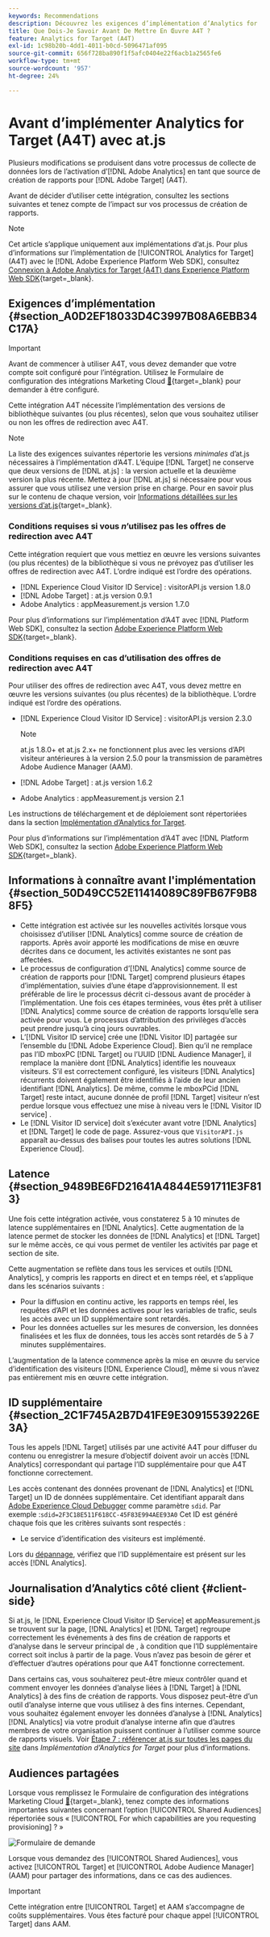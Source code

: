 ```yaml
---
keywords: Recommendations
description: Découvrez les exigences d’implémentation d’Analytics for  [!DNL Target] (A4T) et les éléments à prendre en compte avant d’implémenter cette intégration.
title: Que Dois-Je Savoir Avant De Mettre En Œuvre A4T ?
feature: Analytics for Target (A4T)
exl-id: 1c98b20b-4dd1-4011-b0cd-5096471af095
source-git-commit: 656f728ba890f1f5afc0404e22f6acb1a2565fe6
workflow-type: tm+mt
source-wordcount: '957'
ht-degree: 24%

---
```


# Avant d’implémenter Analytics for Target (A4T) avec at.js

Plusieurs modifications se produisent dans votre processus de collecte de données lors de l’activation d’[!DNL Adobe Analytics] en tant que source de création de rapports pour [!DNL Adobe Target] (A4T).

Avant de décider d’utiliser cette intégration, consultez les sections suivantes et tenez compte de l’impact sur vos processus de création de rapports.

>[!NOTE]
>
>Cet article s’applique uniquement aux implémentations d’at.js. Pour plus d’informations sur l’implémentation de [!UICONTROL Analytics for Target] (A4T) avec le [!DNL Adobe Experience Platform Web SDK], consultez [Connexion à Adobe Analytics for Target (A4T) dans Experience Platform Web SDK](https://experienceleague.adobe.com/docs/target-dev/developer/a4t/overview-a4t.html){target=_blank}.

## Exigences d’implémentation {#section_A0D2EF18033D4C3997B08A6EBB34C17A}

>[!IMPORTANT]
>
>Avant de commencer à utiliser A4T, vous devez demander que votre compte soit configuré pour l’intégration. Utilisez le Formulaire de configuration des intégrations Marketing Cloud [&#128279;](https://survey.adobe.com/jfe/form/SV_ekBHTLSoP5Zki2y){target=_blank} pour demander à être configuré.

Cette intégration A4T nécessite l’implémentation des versions de bibliothèque suivantes (ou plus récentes), selon que vous souhaitez utiliser ou non les offres de redirection avec A4T.

>[!NOTE]
>
>La liste des exigences suivantes répertorie les versions *minimales* d’at.js nécessaires à l’implémentation d’A4T. L’équipe [!DNL Target] ne conserve que deux versions de [!DNL at.js] : la version actuelle et la deuxième version la plus récente. Mettez à jour [!DNL at.js] si nécessaire pour vous assurer que vous utilisez une version prise en charge. Pour en savoir plus sur le contenu de chaque version, voir [Informations détaillées sur les versions d’at.js](https://experienceleague.adobe.com/docs/target-dev/developer/client-side/at-js-implementation/target-atjs-versions.html?lang=fr){target=_blank}.

### Conditions requises si vous *n*’utilisez pas les offres de redirection avec A4T

Cette intégration requiert que vous mettiez en œuvre les versions suivantes (ou plus récentes) de la bibliothèque si vous ne prévoyez pas d’utiliser les offres de redirection avec A4T. L’ordre indiqué est l’ordre des opérations.

* [!DNL Experience Cloud Visitor ID Service] : visitorAPI.js version 1.8.0
* [!DNL Adobe Target] : at.js version 0.9.1
* Adobe Analytics : appMeasurement.js version 1.7.0

Pour plus d’informations sur l’implémentation d’A4T avec [!DNL Platform Web SDK], consultez la section [Adobe Experience Platform Web SDK](https://experienceleague.corp.adobe.com/docs/target-dev/developer/client-side/aep-web-sdk.html?lang=fr){target=_blank}.

### Conditions requises en cas d’utilisation des offres de redirection avec A4T

Pour utiliser des offres de redirection avec A4T, vous devez mettre en œuvre les versions suivantes (ou plus récentes) de la bibliothèque. L’ordre indiqué est l’ordre des opérations.

* [!DNL Experience Cloud Visitor ID Service] : visitorAPI.js version 2.3.0

  >[!NOTE]
  >
  >at.js 1.8.0+ et at.js 2.x+ ne fonctionnent plus avec les versions d’API visiteur antérieures à la version 2.5.0 pour la transmission de paramètres Adobe Audience Manager (AAM).

* [!DNL Adobe Target] : at.js version 1.6.2

* Adobe Analytics : appMeasurement.js version 2.1

Les instructions de téléchargement et de déploiement sont répertoriées dans la section [Implémentation d’Analytics for Target](/help/main/c-integrating-target-with-mac/a4t/a4timplementation.md).

Pour plus d’informations sur l’implémentation d’A4T avec [!DNL Platform Web SDK], consultez la section [Adobe Experience Platform Web SDK](https://experienceleague.corp.adobe.com/docs/target-dev/developer/client-side/aep-web-sdk.html?lang=fr){target=_blank}.

## Informations à connaître avant l&#39;implémentation {#section_50D49CC52E11414089C89FB67F9B88F5}

* Cette intégration est activée sur les nouvelles activités lorsque vous choisissez d’utiliser [!DNL Analytics] comme source de création de rapports. Après avoir apporté les modifications de mise en œuvre décrites dans ce document, les activités existantes ne sont pas affectées.
* Le processus de configuration d’[!DNL Analytics] comme source de création de rapports pour [!DNL Target] comprend plusieurs étapes d’implémentation, suivies d’une étape d’approvisionnement. Il est préférable de lire le processus décrit ci-dessous avant de procéder à l’implémentation. Une fois ces étapes terminées, vous êtes prêt à utiliser [!DNL Analytics] comme source de création de rapports lorsqu’elle sera activée pour vous. Le processus d’attribution des privilèges d’accès peut prendre jusqu’à cinq jours ouvrables.
* L’[!DNL Visitor ID service] crée une [!DNL Visitor ID] partagée sur l’ensemble du [!DNL Adobe Experience Cloud]. Bien qu’il ne remplace pas l’ID mboxPC [!DNL Target] ou l’UUID [!DNL Audience Manager], il remplace la manière dont [!DNL Analytics] identifie les nouveaux visiteurs. S’il est correctement configuré, les visiteurs [!DNL Analytics] récurrents doivent également être identifiés à l’aide de leur ancien identifiant [!DNL Analytics]. De même, comme le mboxPCid [!DNL Target] reste intact, aucune donnée de profil [!DNL Target] visiteur n’est perdue lorsque vous effectuez une mise à niveau vers le [!DNL Visitor ID service] .
* Le [!DNL Visitor ID service] doit s’exécuter avant votre [!DNL Analytics] et [!DNL Target] le code de page. Assurez-vous que `VisitorAPI.js` apparaît au-dessus des balises pour toutes les autres solutions [!DNL Experience Cloud].

## Latence {#section_9489BE6FD21641A4844E591711E3F813}

Une fois cette intégration activée, vous constaterez 5 à 10 minutes de latence supplémentaires en [!DNL Analytics]. Cette augmentation de la latence permet de stocker les données de [!DNL Analytics] et [!DNL Target] sur le même accès, ce qui vous permet de ventiler les activités par page et section de site.

Cette augmentation se reflète dans tous les services et outils [!DNL Analytics], y compris les rapports en direct et en temps réel, et s’applique dans les scénarios suivants :

* Pour la diffusion en continu active, les rapports en temps réel, les requêtes d’API et les données actives pour les variables de trafic, seuls les accès avec un ID supplémentaire sont retardés.
* Pour les données actuelles sur les mesures de conversion, les données finalisées et les flux de données, tous les accès sont retardés de 5 à 7 minutes supplémentaires.

L’augmentation de la latence commence après la mise en œuvre du service d’identification des visiteurs [!DNL Experience Cloud], même si vous n’avez pas entièrement mis en œuvre cette intégration.

## ID supplémentaire {#section_2C1F745A2B7D41FE9E30915539226E3A}

Tous les appels [!DNL Target] utilisés par une activité A4T pour diffuser du contenu ou enregistrer la mesure d’objectif doivent avoir un accès [!DNL Analytics] correspondant qui partage l’ID supplémentaire pour que A4T fonctionne correctement.

Les accès contenant des données provenant de [!DNL Analytics] et [!DNL Target] un ID de données supplémentaire. Cet identifiant apparaît dans [Adobe Experience Cloud Debugger](https://experienceleague.adobe.com/docs/debugger/using/experience-cloud-debugger.html) comme paramètre `sdid`. Par exemple :`sdid=2F3C18E511F618CC-45F83E994AEE93A0` Cet ID est généré chaque fois que les critères suivants sont respectés :

* Le service d’identification des visiteurs est implémenté.

Lors du [dépannage](/help/main/c-integrating-target-with-mac/a4t/c-a4t-troubleshooting/a4t-troubleshooting.md), vérifiez que l’ID supplémentaire est présent sur les accès [!DNL Analytics].

## Journalisation d’Analytics côté client {#client-side}

Si at.js, le [!DNL Experience Cloud Visitor ID Service] et appMeasurement.js se trouvent sur la page, [!DNL Analytics] et [!DNL Target] regroupe correctement les événements à des fins de création de rapports et d’analyse dans le serveur principal de , à condition que l’ID supplémentaire correct soit inclus à partir de la page. Vous n’avez pas besoin de gérer et d’effectuer d’autres opérations pour que A4T fonctionne correctement.

Dans certains cas, vous souhaiterez peut-être mieux contrôler quand et comment envoyer les données d’analyse liées à [!DNL Target] à [!DNL Analytics] à des fins de création de rapports. Vous disposez peut-être d’un outil d’analyse interne que vous utilisez à des fins internes. Cependant, vous souhaitez également envoyer les données d’analyse à [!DNL Analytics] [!DNL Analytics] via votre produit d’analyse interne afin que d’autres membres de votre organisation puissent continuer à l’utiliser comme source de rapports visuels. Voir [Étape 7 : référencer at.js sur toutes les pages du site](/help/main/c-integrating-target-with-mac/a4t/a4timplementation.md#step7) dans *Implémentation d’Analytics for Target* pour plus d’informations.

## Audiences partagées

Lorsque vous remplissez le Formulaire de configuration des intégrations Marketing Cloud [&#128279;](https://survey.adobe.com/jfe/form/SV_ekBHTLSoP5Zki2y){target=_blank}, tenez compte des informations importantes suivantes concernant l’option [!UICONTROL Shared Audiences] répertoriée sous « [!UICONTROL For which capabilities are you requesting provisioning] ? »

![Formulaire de demande](/help/main/c-integrating-target-with-mac/a4t/assets/request-form.png)

Lorsque vous demandez des [!UICONTROL Shared Audiences], vous activez [!UICONTROL Target] et [!UICONTROL Adobe Audience Manager] (AAM) pour partager des informations, dans ce cas des audiences.

>[!IMPORTANT]
>
>Cette intégration entre [!UICONTROL Target] et AAM s’accompagne de coûts supplémentaires. Vous êtes facturé pour chaque appel [!UICONTROL Target] dans AAM.
